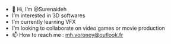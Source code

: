- 👋 Hi, I’m @Surenaideh
- I’m interested in 3D softwares 
- I’m currently learning VFX
- I’m looking to collaborate on video games or movie production
- 📫 How to reach me : mh.voronoy@outlook.fr
